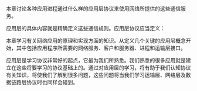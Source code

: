 本章讨论各种应用进程通过什么样的应用层协议来使用网络所提供的这些通信服务。

应用层的具体内容就是精确定义这些通信规则。应用层协议应当定义：

本章学习有关网络应用的原理和实现方面的知识。从定义几个关键的应用层概念开始，其中包括应用程序所需要的网络服务、客户和服务器、进程和运输层接口。

应用层是学习协议非常好的起点，它最为我们所熟悉。我们熟悉的很多应用就是建立在这些将要学习的协议基础上的。通过对应用层的学习，将有助于我们认知协议有关知识，将使我们了解到很多问题，这些问题将当我们学习运输层、网络层及数据链路层协议时也同样会碰到。

